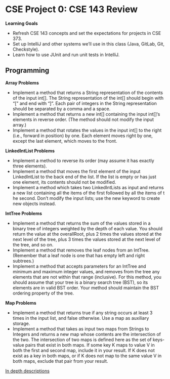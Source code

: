 # CSE Project 0: CSE 143 Review

**Learning Goals**
- Refresh CSE 143 concepts and set the expectations for projects in CSE 373.
- Set up IntelliJ and other systems we’ll use in this class (Java, GitLab, Git, Checkstyle).
- Learn how to use JUnit and run unit tests in IntelliJ.

## Programming

**Array Problems**
- Implement a method that returns a String representation of the contents of the input int[]. The String representation of the int[] should begin with “[” and end with “]”. Each pair of integers in the String representation should be separated by a comma and a space.
- Implement a method that returns a new int[] containing the input int[]‘s elements in reverse order. (The method should not modify the input array.)
- Implement a method that rotates the values in the input int[] to the right (i.e., forward in position) by one. Each element moves right by one, except the last element, which moves to the front.

**LinkedIntList Problems**
- Implement a method to reverse its order (may assume it has exactly three elements).
- Implement a method that moves the first element of the input LinkedIntList to the back end of the list. If the list is empty or has just one element, its contents should not be modified.
- Implement a method which takes two LinkedIntLists as input and returns a new list containing all the items of the first followed by all the items of t he second. Don’t modify the input lists; use the new keyword to create new objects instead.

**IntTree Problems**
- Implement a method that returns the sum of the values stored in a binary tree of integers weighted by the depth of each value. You should return the value at the overallRoot, plus 2 times the values stored at the next level of the tree, plus 3 times the values stored at the next level of the tree, and so on. 
- Implement a method that removes the leaf nodes from an IntTree. (Remember that a leaf node is one that has empty left and right subtrees.)
- Implement a method that accepts parameters for an IntTree and minimum and maximum integer values, and removes from the tree any elements that are not within that range (inclusive). For this method, you should assume that your tree is a binary search tree (BST), so its elements are in valid BST order. Your method should maintain the BST ordering property of the tree.

**Map Problems**
- Implement a method that returns true if any string occurs at least 3 times in the input list, and false otherwise. Use a map as auxiliary storage.
- Implement a method that takes as input two maps from Strings to Integers and returns a new map whose contents are the intersection of the two. The intersection of two maps is defined here as the set of keys-value pairs that exist in both maps. If some key K maps to value V in both the first and second map, include it in your result. If K does not exist as a key in both maps, or if K does not map to the same value V in both maps, exclude that pair from your result.

[In depth descriptions](https://courses.cs.washington.edu/courses/cse373/20au/projects/cse143review/programming/)
